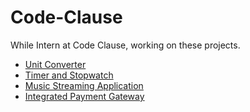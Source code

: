 # Code-Clause
While Intern at Code Clause, working on these projects.

 - [Unit Converter]()
 - [Timer and Stopwatch](https://ashket980.github.io/Code-Clause/Timer_and_Stopwatch)
 - [Music Streaming Application]()
 - [Integrated Payment Gateway]()
